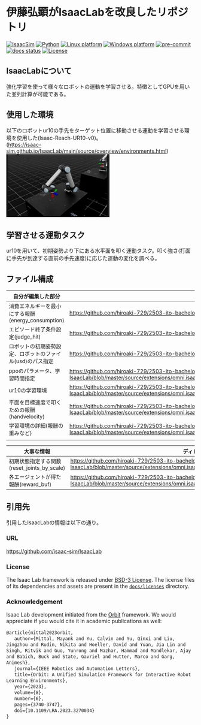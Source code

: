 
# 伊藤弘顕がIsaacLabを改良したリポジトリ

[![IsaacSim](https://img.shields.io/badge/IsaacSim-4.2.0-silver.svg)](https://docs.omniverse.nvidia.com/isaacsim/latest/overview.html)
[![Python](https://img.shields.io/badge/python-3.10-blue.svg)](https://docs.python.org/3/whatsnew/3.10.html)
[![Linux platform](https://img.shields.io/badge/platform-linux--64-orange.svg)](https://releases.ubuntu.com/20.04/)
[![Windows platform](https://img.shields.io/badge/platform-windows--64-orange.svg)](https://www.microsoft.com/en-us/)
[![pre-commit](https://img.shields.io/github/actions/workflow/status/isaac-sim/IsaacLab/pre-commit.yaml?logo=pre-commit&logoColor=white&label=pre-commit&color=brightgreen)](https://github.com/isaac-sim/IsaacLab/actions/workflows/pre-commit.yaml)
[![docs status](https://img.shields.io/github/actions/workflow/status/isaac-sim/IsaacLab/docs.yaml?label=docs&color=brightgreen)](https://github.com/isaac-sim/IsaacLab/actions/workflows/docs.yaml)
[![License](https://img.shields.io/badge/license-BSD--3-yellow.svg)](https://opensource.org/licenses/BSD-3-Clause)

## IsaacLabについて
強化学習を使って様々なロボットの運動を学習させる。特徴としてGPUを用いた並列計算が可能である。
## 使用した環境
以下のロボットur10の手先をターゲット位置に移動させる運動を学習させる環境を使用した(Isaac-Reach-UR10-v0)。    
(https://isaac-sim.github.io/IsaacLab/main/source/overview/environments.html)   
![alt text](ur10.png)
## 学習させる運動タスク
ur10を用いて、初期姿勢より下にある水平面を叩く運動タスク。叩く強さ(打面に手先が到達する直前の手先速度)に応じた運動の変化を調べる。
## ファイル構成
|自分が編集した部分|ディレクトリ|
|----|---------|
|消費エネルギーを最小にする報酬(energy_consumption) | https://github.com/hiroaki-729/2503-ito-bachelor-IsaacLab/blob/master/source/extensions/omni.isaac.lab/omni/isaac/lab/envs/mdp/rewards.py|
|エピソード終了条件設定(judge_hit)|https://github.com/hiroaki-729/2503-ito-bachelor-IsaacLab/blob/master/source/extensions/omni.isaac.lab/omni/isaac/lab/envs/mdp/terminations.py|
|ロボットの初期姿勢設定、ロボットのファイル(usd)のパス指定|https://github.com/hiroaki-729/2503-ito-bachelor-IsaacLab/blob/master/source/extensions/omni.isaac.lab_assets/omni/isaac/lab_assets/universal_robots.py|
|ppoのパラメータ、学習時間指定|https://github.com/hiroaki-729/2503-ito-bachelor-IsaacLab/blob/master/source/extensions/omni.isaac.lab_tasks/omni/isaac/lab_tasks/manager_based/manipulation/reach/config/ur_10/agents/skrl_ppo_cfg.yaml|
|ur10の学習環境|https://github.com/hiroaki-729/2503-ito-bachelor-IsaacLab/blob/master/source/extensions/omni.isaac.lab_tasks/omni/isaac/lab_tasks/manager_based/manipulation/reach/config/ur_10/joint_pos_env_cfg.py|　
|平面を目標速度で叩くための報酬(handvelocity)|https://github.com/hiroaki-729/2503-ito-bachelor-IsaacLab/blob/master/source/extensions/omni.isaac.lab_tasks/omni/isaac/lab_tasks/manager_based/manipulation/reach/mdp/rewards.py|
|学習環境の詳細(報酬の重みなど)|https://github.com/hiroaki-729/2503-ito-bachelor-IsaacLab/blob/master/source/extensions/omni.isaac.lab_tasks/omni/isaac/lab_tasks/manager_based/manipulation/reach/reach_env_cfg.py|
||| 



|大事な情報|ディレクトリ|
|----|---------|
|初期状態指定する関数(reset_joints_by_scale) |https://github.com/hiroaki-729/2503-ito-bachelor-IsaacLab/blob/master/source/extensions/omni.isaac.lab/omni/isaac/lab/envs/mdp/events.py|
|各エージェントが得た報酬(reward_buf)|https://github.com/hiroaki-729/2503-ito-bachelor-IsaacLab/blob/master/source/extensions/omni.isaac.lab/omni/isaac/lab/envs/manager_based_rl_env.py|
## 引用先
引用したIsaacLabの情報は以下の通り。
### URL
https://github.com/isaac-sim/IsaacLab
### License

The Isaac Lab framework is released under [BSD-3 License](LICENSE). The license files of its dependencies and assets are present in the [`docs/licenses`](docs/licenses) directory.

### Acknowledgement

Isaac Lab development initiated from the [Orbit](https://isaac-orbit.github.io/) framework. We would appreciate if you would cite it in academic publications as well:

```
@article{mittal2023orbit,
   author={Mittal, Mayank and Yu, Calvin and Yu, Qinxi and Liu, Jingzhou and Rudin, Nikita and Hoeller, David and Yuan, Jia Lin and Singh, Ritvik and Guo, Yunrong and Mazhar, Hammad and Mandlekar, Ajay and Babich, Buck and State, Gavriel and Hutter, Marco and Garg, Animesh},
   journal={IEEE Robotics and Automation Letters},
   title={Orbit: A Unified Simulation Framework for Interactive Robot Learning Environments},
   year={2023},
   volume={8},
   number={6},
   pages={3740-3747},
   doi={10.1109/LRA.2023.3270034}
}
```
